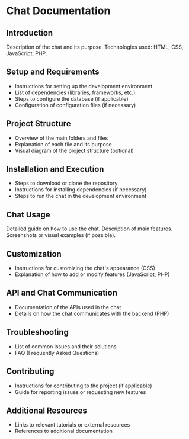 <!DOCTYPE html>
<html>
<head>
  <meta charset="UTF-8">
  <title>Chat Documentation</title>
  <style>
    /* Estilos CSS adicionales aquí */
  </style>
</head>
<body>
  <h1>Chat Documentation</h1>

  <h2>Introduction</h2>
  <p>
    Description of the chat and its purpose. Technologies used: HTML, CSS, JavaScript, PHP.
  </p>

  <h2>Setup and Requirements</h2>
  <ul>
    <li>Instructions for setting up the development environment</li>
    <li>List of dependencies (libraries, frameworks, etc.)</li>
    <li>Steps to configure the database (if applicable)</li>
    <li>Configuration of configuration files (if necessary)</li>
  </ul>

  <h2>Project Structure</h2>
  <ul>
    <li>Overview of the main folders and files</li>
    <li>Explanation of each file and its purpose</li>
    <li>Visual diagram of the project structure (optional)</li>
  </ul>

  <h2>Installation and Execution</h2>
  <ul>
    <li>Steps to download or clone the repository</li>
    <li>Instructions for installing dependencies (if necessary)</li>
    <li>Steps to run the chat in the development environment</li>
  </ul>

  <h2>Chat Usage</h2>
  <p>
    Detailed guide on how to use the chat. Description of main features. Screenshots or visual examples (if possible).
  </p>

  <h2>Customization</h2>
  <ul>
    <li>Instructions for customizing the chat's appearance (CSS)</li>
    <li>Explanation of how to add or modify features (JavaScript, PHP)</li>
  </ul>

  <h2>API and Chat Communication</h2>
  <ul>
    <li>Documentation of the APIs used in the chat</li>
    <li>Details on how the chat communicates with the backend (PHP)</li>
  </ul>

  <h2>Troubleshooting</h2>
  <ul>
    <li>List of common issues and their solutions</li>
    <li>FAQ (Frequently Asked Questions)</li>
  </ul>

  <h2>Contributing</h2>
  <ul>
    <li>Instructions for contributing to the project (if applicable)</li>
    <li>Guide for reporting issues or requesting new features</li>
  </ul>

  <h2>Additional Resources</h2>
  <ul>
    <li>Links to relevant tutorials or external resources</li>
    <li>References to additional documentation</li>
  </ul>

  <!-- Scripts adicionales aquí -->
</body>
</html>
